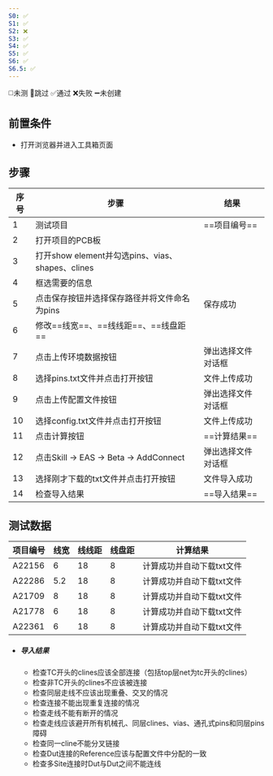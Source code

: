 ```yaml
---
S0: ✅
S1: ✅
S2: ❌
S3: ✅
S4: ✅
S5: ✅
S6: ✅
S6.5: ✅
---
```

◻️未测    🚫跳过     ✅通过    ❌失败    ➖未创建

## 前置条件

- 打开浏览器并进入工具箱页面

## 步骤

| 序号  | 步骤                                       | 结果        |
| --- | ---------------------------------------- | --------- |
| 1   | 测试项目                                     | ==项目编号==  |
| 2   | 打开项目的PCB板                                |           |
| 3   | 打开show element并勾选pins、vias、shapes、clines |           |
| 4   | 框选需要的信息                                  |           |
| 5   | 点击保存按钮并选择保存路径并将文件命名为pins                 | 保存成功      |
| 6   | 修改==线宽==、==线线距==、==线盘距==                 |           |
| 7   | 点击上传环境数据按钮                               | 弹出选择文件对话框 |
| 8   | 选择pins.txt文件并点击打开按钮                      | 文件上传成功    |
| 9   | 点击上传配置文件按钮                               | 弹出选择文件对话框 |
| 10  | 选择config.txt文件并点击打开按钮                    | 文件上传成功    |
| 11  | 点击计算按钮                                   | ==计算结果==  |
| 12  | 点击Skill -> EAS -> Beta -> AddConnect     | 弹出选择文件对话框 |
| 13  | 选择刚才下载的txt文件并点击打开按钮                      | 文件导入成功    |
| 14  | 检查导入结果                                   | ==导入结果==  |

## 测试数据

| 项目编号   | 线宽  | 线线距 | 线盘距 | 计算结果           |
| ------ | --- | --- | --- | -------------- |
| A22156 | 6   | 18  | 8   | 计算成功并自动下载txt文件 |
| A22286 | 5.2 | 18  | 8   | 计算成功并自动下载txt文件 |
| A21709 | 8   | 18  | 8   | 计算成功并自动下载txt文件 |
| A21778 | 6   | 18  | 8   | 计算成功并自动下载txt文件 |
| A22361 | 6   | 18  | 8   | 计算成功并自动下载txt文件 |

- ##### 导入结果
	- 检查TC开头的clines应该全部连接（包括top层net为tc开头的clines）
	- 检查非TC开头的clines不应该被连接
	- 检查同层走线不应该出现重叠、交叉的情况
	- 检查连接不能出现重复连接的情况
	- 检查走线不能有断开的情况
	- 检查走线应该避开所有机械孔、同层clines、vias、通孔式pins和同层pins障碍
	- 检查同一cline不能分叉链接
	- 检查Dut连接的Reference应该与配置文件中分配的一致
	- 检查多Site连接时Dut与Dut之间不能连线
